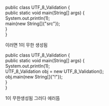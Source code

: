public class UTF_8_Validation {  
    public static void main(String[] args) {  
        System.out.println(1);  
        main(new String[]{"src"});  
    }  
}

이러면 1이 무한 생성됨


public class UTF_8_Validation {  
    public static void main(String[] args) {  
        System.out.println(1);  
        UTF_8_Validation obj = new UTF_8_Validation();  
        obj.main(new String[]{"!"});  
    }  
}

1이 무한생성됨 그러다 에러뜸